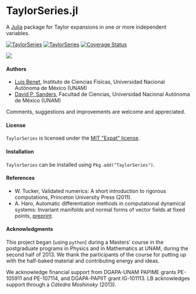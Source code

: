 # TaylorSeries.jl

A [Julia](http://julialang.org) package for Taylor expansions in one or more
independent variables.

[![TaylorSeries](http://pkg.julialang.org/badges/TaylorSeries_0.4.svg)](http://pkg.julialang.org/?pkg=TaylorSeries)
[![TaylorSeries](http://pkg.julialang.org/badges/TaylorSeries_0.5.svg)](http://pkg.julialang.org/?pkg=TaylorSeries)
[![Coverage Status](https://coveralls.io/repos/JuliaDiff/TaylorSeries.jl/badge.svg?branch=master)](https://coveralls.io/github/JuliaDiff/TaylorSeries.jl?branch=master)

[![](https://img.shields.io/badge/docs-latest-blue.svg)](http://www.juliadiff.org/TaylorSeries.jl/latest)

#### Authors
- [Luis Benet](http://www.cicc.unam.mx/~benet/), Instituto de Ciencias Físicas,
Universidad Nacional Autónoma de México (UNAM)
- [David P. Sanders](http://sistemas.fciencias.unam.mx/~dsanders/), Facultad
de Ciencias, Universidad Nacional Autónoma de México (UNAM)

Comments, suggestions and improvements are welcome and appreciated.

#### License

`TaylorSeries` is licensed under the [MIT "Expat" license](./LICENSE.md).

#### Installation

`TaylorSeries` can be installed using `Pkg.add("TaylorSeries")`.


#### References

- W. Tucker, Validated numerics: A short introduction to rigorous
computations, Princeton University Press (2011).
-  A. Haro, Automatic differentiation methods in computational dynamical
systems: Invariant manifolds and normal forms of vector fields at fixed points,
[preprint](http://www.maia.ub.es/~alex/admcds/admcds.pdf).

#### Acknowledgments
This project began (using `python`) during a Masters' course in the postgraduate
programs in Physics and in Mathematics at UNAM, during the second half of 2013.
We thank the participants of the course for putting up with the half-baked
material and contributing energy and ideas.

We acknowledge financial support from DGAPA-UNAM PAPIME grants PE-105911 and
PE-107114, and DGAPA-PAPIIT grant IG-101113. LB acknowledges support through
a *Cátedra Moshinsky* (2013).
